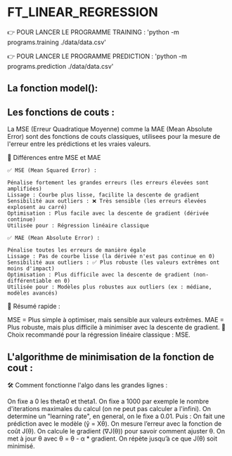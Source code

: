 # FT_LINEAR_REGRESSION

👉 POUR LANCER LE PROGRAMME TRAINING :
    'python -m programs.training ./data/data.csv'

👉 POUR LANCER LE PROGRAMME PREDICTION :
    'python -m programs.prediction ./data/data.csv'

## La fonction model(): 


## Les fonctions de couts : 

La MSE (Erreur Quadratique Moyenne) comme la MAE (Mean Absolute Error) sont des fonctions
de couts classiques, utilisees pour la mesure de l'erreur entre les prédictions et les vraies 
valeurs.

📌 Différences entre MSE et MAE

    ✅ MSE (Mean Squared Error) :
    
    Pénalise fortement les grandes erreurs (les erreurs élevées sont amplifiées)
    Lissage : Courbe plus lisse, facilite la descente de gradient
    Sensibilité aux outliers : ❌ Très sensible (les erreurs élevées explosent au carré)
    Optimisation : Plus facile avec la descente de gradient (dérivée continue)
    Utilisée pour : Régression linéaire classique

    ✅ MAE (Mean Absolute Error) :

    Pénalise toutes les erreurs de manière égale
    Lissage : Pas de courbe lisse (la dérivée n'est pas continue en 0)
    Sensibilité aux outliers : ✅ Plus robuste (les valeurs extrêmes ont moins d'impact)
    Optimisation : Plus difficile avec la descente de gradient (non-différentiable en 0)
    Utilisée pour : Modèles plus robustes aux outliers (ex : médiane, modèles avancés)

📌 Résumé rapide :

MSE = Plus simple à optimiser, mais sensible aux valeurs extrêmes.
MAE = Plus robuste, mais plus difficile à minimiser avec la descente de gradient.
🚀 Choix recommandé pour la régression linéaire classique : MSE.


## L'algorithme de minimisation de la fonction de cout : 
🛠️ Comment fonctionne l'algo dans les grandes lignes :

On fixe a 0 les theta0 et theta1.
On fixe a 1000 par exemple le nombre d'iterations maximales du calcul (on ne peut pas calculer a l'infini).
On determine un "learning rate", en general, on le fixe a 0.01.
Puis :
On fait une prédiction avec le modèle (ŷ = Xθ).
On mesure l’erreur avec la fonction de coût J(θ).
On calcule le gradient (∇J(θ)) pour savoir comment ajuster θ.
On met à jour θ avec θ = θ - α * gradient.
On répète jusqu’à ce que J(θ) soit minimisé.